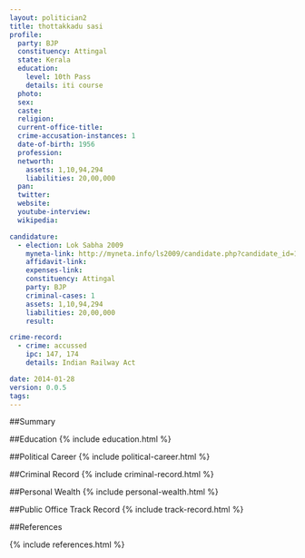 ```yaml
---
layout: politician2
title: thottakkadu sasi
profile: 
  party: BJP
  constituency: Attingal
  state: Kerala
  education: 
    level: 10th Pass
    details: iti course
  photo: 
  sex: 
  caste: 
  religion: 
  current-office-title: 
  crime-accusation-instances: 1
  date-of-birth: 1956
  profession: 
  networth: 
    assets: 1,10,94,294
    liabilities: 20,00,000
  pan: 
  twitter: 
  website: 
  youtube-interview: 
  wikipedia: 

candidature: 
  - election: Lok Sabha 2009
    myneta-link: http://myneta.info/ls2009/candidate.php?candidate_id=1651
    affidavit-link: 
    expenses-link: 
    constituency: Attingal 
    party: BJP
    criminal-cases: 1
    assets: 1,10,94,294
    liabilities: 20,00,000
    result:  

crime-record: 
  - crime: accussed
    ipc: 147, 174
    details: Indian Railway Act 

date: 2014-01-28
version: 0.0.5
tags: 
---
```

##Summary


##Education
{% include education.html %}


##Political Career
{% include political-career.html %}


##Criminal Record
{% include criminal-record.html %}


##Personal Wealth
{% include personal-wealth.html %}


##Public Office Track Record
{% include track-record.html %}


##References


{% include references.html %}